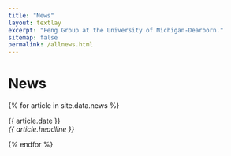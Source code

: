 ```yaml
---
title: "News"
layout: textlay
excerpt: "Feng Group at the University of Michigan-Dearborn."
sitemap: false
permalink: /allnews.html
---
```


# News

{% for article in site.data.news %}
<p>{{ article.date }} <br>
<em>{{ article.headline }}</em></p>
{% endfor %}
